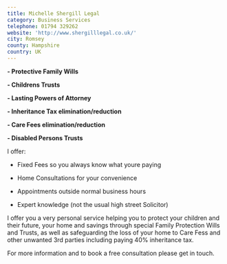 ```yaml
---
title: Michelle Shergill Legal
category: Business Services
telephone: 01794 329262
website: 'http://www.shergilllegal.co.uk/'
city: Romsey
county: Hampshire
country: UK
---
```

**- Protective Family Wills**

**- Childrens Trusts**

**- Lasting Powers of Attorney**

**- Inheritance Tax elimination/reduction**

**- Care Fees elimination/reduction**

**- Disabled Persons Trusts**

I offer:

- Fixed Fees so you always know what youre paying

- Home Consultations for your convenience

- Appointments outside normal business hours

- Expert knowledge (not the usual high street Solicitor)

I offer you a very personal service helping you to protect your children and their future, your home and savings through special Family Protection Wills and Trusts, as well as safeguarding the loss of your home to Care Fess and other unwanted 3rd parties including paying 40% inheritance tax.

For more information and to book a free consultation please get in touch.
